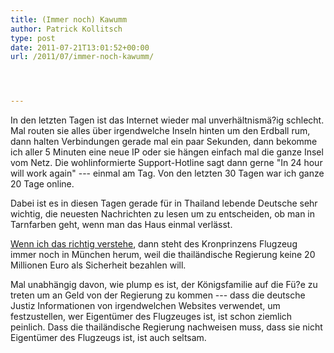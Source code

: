```yaml
---
title: (Immer noch) Kawumm
author: Patrick Kollitsch
type: post
date: 2011-07-21T13:01:52+00:00
url: /2011/07/immer-noch-kawumm/




---
```

In den letzten Tagen ist das Internet wieder mal unverhältnismä?ig schlecht. Mal routen sie alles über irgendwelche Inseln hinten um den Erdball rum, dann halten Verbindungen gerade mal ein paar Sekunden, dann bekomme ich aller 5 Minuten eine neue IP oder sie hängen einfach mal die ganze Insel vom Netz. Die wohlinformierte Support-Hotline sagt dann gerne "In 24 hour will work again" --- einmal am Tag. Von den letzten 30 Tagen war ich ganze 20 Tage online.

Dabei ist es in diesen Tagen gerade für in Thailand lebende Deutsche sehr wichtig, die neuesten Nachrichten zu lesen um zu entscheiden, ob man in Tarnfarben geht, wenn man das Haus einmal verlässt.

[Wenn ich das richtig verstehe][1], dann steht des Kronprinzens Flugzeug immer noch in München herum, weil die thailändische Regierung keine 20 Millionen Euro als Sicherheit bezahlen will. 

Mal unabhängig davon, wie plump es ist, der Königsfamilie auf die Fü?e zu treten um an Geld von der Regierung zu kommen --- dass die deutsche Justiz Informationen von irgendwelchen Websites verwendet, um festzustellen, wer Eigentümer des Flugzeuges ist, ist schon ziemlich peinlich. Dass die thailändische Regierung nachweisen muss, dass sie nicht Eigentümer des Flugzeugs ist, ist auch seltsam.

 [1]: http://www.nationmultimedia.com/2011/07/22/national/Govt-will-fight-jet-case-in-court-Kasit-30160902.html